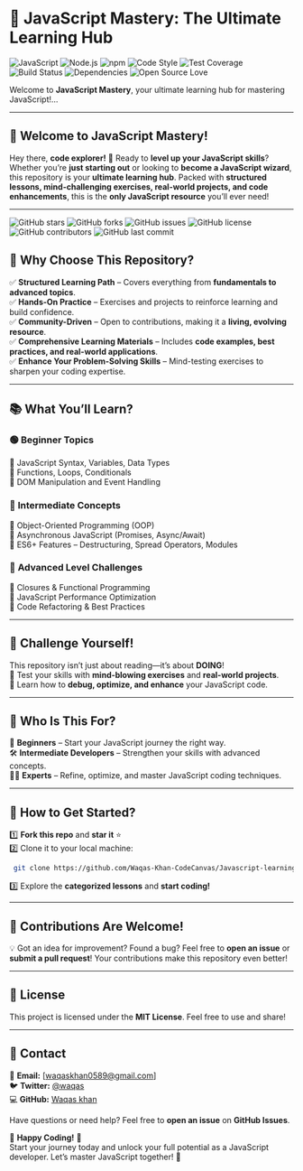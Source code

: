 # 🚀 JavaScript Mastery: The Ultimate Learning Hub  
![JavaScript](https://img.shields.io/badge/JavaScript-ES6%2B-yellow)
![Node.js](https://img.shields.io/badge/Node.js-v18%2B-green)
![npm](https://img.shields.io/badge/npm-v9%2B-blue)
![Code Style](https://img.shields.io/badge/code%20style-Prettier-ff69b4)
![Test Coverage](https://img.shields.io/badge/coverage-90%25-brightgreen)
![Build Status](https://img.shields.io/badge/build-passing-brightgreen)
![Dependencies](https://img.shields.io/badge/dependencies-up%20to%20date-brightgreen)
![Open Source Love](https://badges.frapsoft.com/os/v2/open-source.svg?v=103)





Welcome to **JavaScript Mastery**, your ultimate learning hub for mastering JavaScript!...

---

## 🎯 **Welcome to JavaScript Mastery!**  

Hey there, **code explorer!** 👋 Ready to **level up your JavaScript skills**? Whether you’re **just starting out** or looking to **become a JavaScript wizard**, this repository is your **ultimate learning hub**. Packed with **structured lessons, mind-challenging exercises, real-world projects, and code enhancements**, this is the **only JavaScript resource** you’ll ever need!  

---
![GitHub stars](https://img.shields.io/github/stars/Waqas-Khan-CodeCanvas/Javascript-learning?style=social)
![GitHub forks](https://img.shields.io/github/forks/Waqas-Khan-CodeCanvas/Javascript-learning?style=social)
![GitHub issues](https://img.shields.io/github/issues/Waqas-Khan-CodeCanvas/Javascript-learning)
![GitHub license](https://img.shields.io/github/license/Waqas-Khan-CodeCanvas/Javascript-learning)
![GitHub contributors](https://img.shields.io/github/contributors/Waqas-Khan-CodeCanvas/Javascript-learning)
![GitHub last commit](https://img.shields.io/github/last-commit/Waqas-Khan-CodeCanvas/Javascript-learning)


## 🚀 **Why Choose This Repository?**  

✅ **Structured Learning Path** – Covers everything from **fundamentals to advanced topics**.  
✅ **Hands-On Practice** – Exercises and projects to reinforce learning and build confidence.  
✅ **Community-Driven** – Open to contributions, making it a **living, evolving resource**.  
✅ **Comprehensive Learning Materials** – Includes **code examples, best practices, and real-world applications**.  
✅ **Enhance Your Problem-Solving Skills** – Mind-testing exercises to sharpen your coding expertise.  

---



## 📚 **What You’ll Learn?**  

### 🟢 **Beginner Topics**  
🔹 JavaScript Syntax, Variables, Data Types  
🔹 Functions, Loops, Conditionals  
🔹 DOM Manipulation and Event Handling  

### 🔵 **Intermediate Concepts**  
🔹 Object-Oriented Programming (OOP)  
🔹 Asynchronous JavaScript (Promises, Async/Await)  
🔹 ES6+ Features – Destructuring, Spread Operators, Modules  

### 🔴 **Advanced Level Challenges**  
🔹 Closures & Functional Programming  
🔹 JavaScript Performance Optimization  
🔹 Code Refactoring & Best Practices  

---

## 🧠 **Challenge Yourself!**  

This repository isn’t just about reading—it’s about **DOING**!  
🚀 Test your skills with **mind-blowing exercises** and **real-world projects**.  
🔑 Learn how to **debug, optimize, and enhance** your JavaScript code.  

---

## 🌟 **Who Is This For?**  

🚀 **Beginners** – Start your JavaScript journey the right way.  
🛠️ **Intermediate Developers** – Strengthen your skills with advanced concepts.  
👨‍💻 **Experts** – Refine, optimize, and master JavaScript coding techniques.  

---

## 🚀 **How to Get Started?**  

1️⃣ **Fork this repo** and **star it** ⭐  
2️⃣ Clone it to your local machine:  
```bash
 git clone https://github.com/Waqas-Khan-CodeCanvas/Javascript-learning.git 
```
3️⃣ Explore the **categorized lessons** and **start coding!**  

---

## 📌 **Contributions Are Welcome!**  

💡 Got an idea for improvement? Found a bug? Feel free to **open an issue** or **submit a pull request**! Your contributions make this repository even better!  

---

## 📜 **License**  

This project is licensed under the **MIT License**. Feel free to use and share!  

---

## 📧 **Contact**  

📩 **Email:** [waqaskhan0589@gmail.com]  
🐦 **Twitter:** [@waqas](https://twitter.com/your-handle)  
💻 **GitHub:** [Waqas khan](https://github.com/Waqas-Khan-CodeCanvas)  

Have questions or need help? Feel free to **open an issue** on **GitHub Issues**.  

🚀 **Happy Coding!** 🎉  
Start your journey today and unlock your full potential as a JavaScript developer. Let’s master JavaScript together! 🚀  
